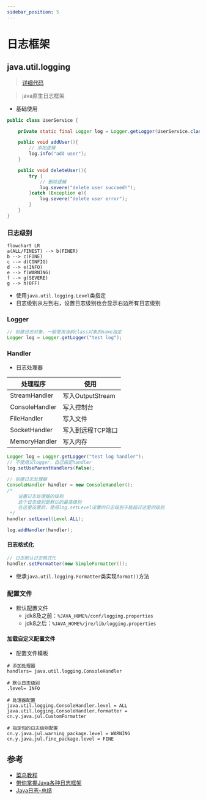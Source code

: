 ```yaml
---
sidebar_position: 5
---
```


# 日志框架

## java.util.logging

> [详细代码](https://github.com/follow1123/java-frameworks/blob/main/logger/src/main/java/cn/y/java/jul)

> java原生日志框架

* 基础使用

```java
public class UserService {

    private static final Logger log = Logger.getLogger(UserService.class.getName());

    public void addUser(){
        // 添加逻辑
        log.info("add user");
    }

    public void deleteUser(){
        try {
            // 删除逻辑
            log.severe("delete user succeed!");
        }catch (Exception e){
            log.severe("delete user error");
        }
    }
}
```

### 日志级别

```mermaid
flowchart LR
a(ALL/FINEST) --> b(FINER)
b --> c(FINE)
c --> d(CONFIG)
d --> e(INFO)
e --> f(WARNING)
f --> g(SEVERE)
g --> h(OFF)
```

* 使用`java.util.logging.Level`类指定
* 日志级别从左到右，设置日志级别也会显示右边所有日志级别

### Logger

```java
// 创建日志对象，一般使用当前class对象的name指定
Logger log = Logger.getLogger("test log");
```

### Handler

* 日志处理器

| 处理程序 | 使用 |
| --- | --- |
| StreamHandler | 写入OutputStream |
| ConsoleHandler | 写入控制台 |
| FileHandler | 写入文件 |
| SocketHandler | 写入到远程TCP端口 |
| MemoryHandler | 写入内存 |

```java
Logger log = Logger.getLogger("test log handler");
// 不使用父logger，自己指定handler
log.setUseParentHandlers(false);

// 创建日志处理器
ConsoleHandler handler = new ConsoleHandler();
/*
    设置日志处理器的级别
    这个日志级别是默认的最高级别
    在这里设置后，使用log.setLevel设置的日志级别不能超过这里的级别
 */
handler.setLevel(Level.ALL);

log.addHandler(handler);
```

#### 日志格式化

```java
// 日志默认日志格式化
handler.setFormatter(new SimpleFormatter());
```

* 继承`java.util.logging.Formatter`类实现`format()`方法

### 配置文件

* 默认配置文件
    * jdk8及之前：`%JAVA_HOME%/conf/logging.properties`
    * jdk8之后：`%JAVA_HOME%/jre/lib/logging.properties`

#### 加载自定义配置文件

* 配置文件模板

```properties
# 添加处理器
handlers= java.util.logging.ConsoleHandler

# 默认日志级别
.level= INFO

# 处理器配置
java.util.logging.ConsoleHandler.level = ALL
java.util.logging.ConsoleHandler.formatter = cn.y.java.jul.CustomFormatter

# 指定包的日志级别配置
cn.y.java.jul.warning_package.level = WARNING
cn.y.java.jul.fine_package.level = FINE
```

## 参考

* [菜鸟教程](https://www.cainiaojc.com/java/java-logging.html)
* [带你掌握Java各种日志框架](https://www.cnblogs.com/antLaddie/p/15867893.html)
* [Java日志-总结](https://blog.csdn.net/imjcoder/article/details/121688831)

